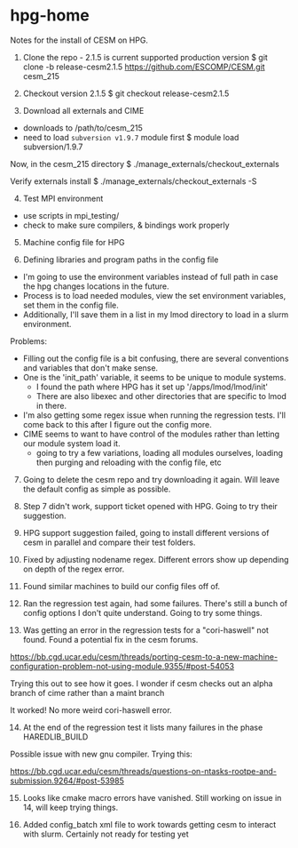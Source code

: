# hpg-home
Notes for the install of CESM on HPG.

1. Clone the repo - 2.1.5 is current supported production version
$ git clone -b release-cesm2.1.5 https://github.com/ESCOMP/CESM.git cesm_215


2. Checkout version 2.1.5
$ git checkout release-cesm2.1.5

3. Download all externals and CIME
* downloads to /path/to/cesm_215
* need to load `subversion v1.9.7` module first
$ module load subversion/1.9.7

Now, in the cesm_215 directory
$ ./manage_externals/checkout_externals

Verify externals install
$ ./manage_externals/checkout_externals -S

4. Test MPI environment
* use scripts in mpi_testing/ 
* check to make sure compilers, & bindings work properly

5. Machine config file for HPG

6. Defining libraries and program paths in the config file
* I'm going to use the environment variables instead of full path in case the hpg changes locations in the future.
* Process is to load needed modules, view the set environment variables, set them in the config file.
* Additionally, I'll save them in a list in my lmod directory to load in a slurm environment.

Problems:
* Filling out the config file is a bit confusing, there are several conventions and variables that don't make sense.
* One is the 'init_path' variable, it seems to be unique to module systems.
	- I found the path where HPG has it set up '/apps/lmod/lmod/init'
	- There are also libexec and other directories that are specific to lmod in there.
* I'm also getting some regex issue when running the regression tests. I'll come back to this after I figure out the config more.
* CIME seems to want to have control of the modules rather than letting our module system load it.
	- going to try a few variations, loading all modules ourselves, loading then purging and reloading with the config file, etc 

7. Going to delete the cesm repo and try downloading it again. Will leave the default config as simple as possible.

8. Step 7 didn't work, support ticket opened with HPG. Going to try their suggestion.

9. HPG support suggestion failed, going to install different versions of cesm in parallel and compare their test folders.

10. Fixed by adjusting nodename regex. Different errors show up depending on depth of the regex error.

11. Found similar machines to build our config files off of.

12. Ran the regression test again, had some failures. There's still a bunch of
config options I don't quite understand. Going to try some things.

13. Was getting an error in the regression tests for a "cori-haswell" not found.
Found a potential fix in the cesm forums. 

https://bb.cgd.ucar.edu/cesm/threads/porting-cesm-to-a-new-machine-configuration-problem-not-using-module.9355/#post-54053

Trying this out to see how it goes. I wonder if cesm checks out an alpha branch
of cime rather than a maint branch

It worked! No more weird cori-haswell error.

14. At the end of the regression test it lists many failures in the phase HAREDLIB_BUILD

Possible issue with new gnu compiler. Trying this:

https://bb.cgd.ucar.edu/cesm/threads/questions-on-ntasks-rootpe-and-submission.9264/#post-53985

15. Looks like cmake macro errors have vanished. Still working on issue in 14, will keep trying things.

16. Added config_batch xml file to work towards getting cesm to interact with slurm. Certainly not ready for testing yet
